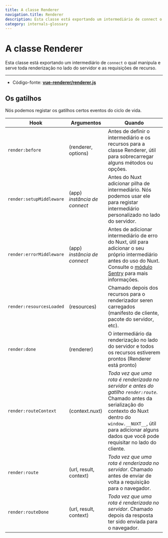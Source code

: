```yaml
---
title: A classe Renderer
navigation.title: Renderer
description: Esta classe está exportando um intermediário de connect o qual manipula e serve toda renderização no lado do servidor e as requisições de recurso.
category: internals-glossary
---
```

# A classe Renderer

Esta classe está exportando um intermediário de `connect` o qual manipula e serve toda renderização no lado do servidor e as requisições de recurso.

---

- Código-fonte: **[vue-renderer/renderer.js](https://github.com/nuxt/nuxt/blob/2.x-dev/packages/vue-renderer/src/renderer.js)**

## Os gatilhos

Nós podemos registar os gatilhos certos eventos do ciclo de vida.

| Hook                     | Argumentos               | Quando                                                    |
| ------------------------ | ------------------------ | --------------------------------------------------------- |
| `render:before`          | (renderer, options)      | Antes de definir o intermediário e os recursos para a classe Renderer, útil para sobrecarregar alguns métodos ou opções.                                                |
| `render:setupMiddleware` | (app) _instância de connect_ | Antes do Nuxt adicionar pilha de intermediário. Nós podemos usar ele para registar intermediário personalizado no lado do servidor.                                   |
| `render:errorMiddleware` | (app) _instância de connect_ | Antes de adicionar intermediário de erro do Nuxt, útil para adicionar o seu próprio intermediário antes do uso do Nuxt. Consulte o [módulo Sentry](https://github.com/nuxt-community/sentry-module/blob/v4.0.3/lib/module.js#L151) para mais informações. |
| `render:resourcesLoaded` | (resources)              | Chamado depois dos recursos para o renderizador seren carregados (manifesto de cliente, pacote do servidor, etc).                                                                                                                              |
| `render:done`            | (renderer)               | O intermediário da renderização no lado do servidor e todos os recursos estiverem prontos (Renderer está pronto)                                                        |
| `render:routeContext`    | (context.nuxt)           | _Toda vez que uma rota é renderizada no servidor e antes do gatilho `render:route`_. Chamado antes da serialização do contexto do Nuxt dentro do `window.__NUXT__`, útil para adicionar alguns dados que você pode requisitar no lado do cliente.                  |
| `render:route`           | (url, result, context)   | _Toda vez que uma rota é renderizada no servidor_. Chamado antes de enviar de volta a requisição para o navegador.                                                           |
| `render:routeDone`       | (url, result, context)   | _Toda vez que uma rota é renderizada no servidor_. Chamado depois da resposta ter sido enviada para o navegador.                                                    |
